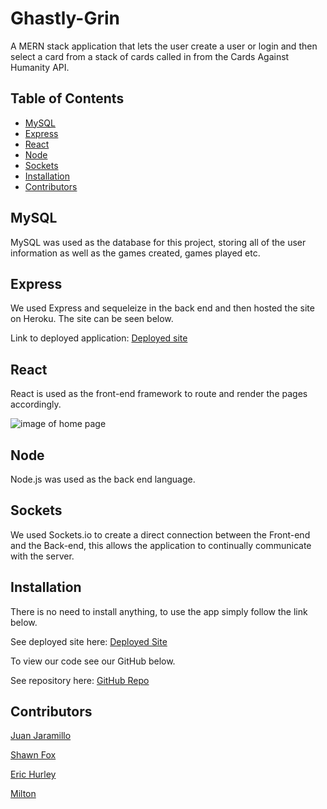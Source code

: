 # Ghastly-Grin
A MERN stack application that lets the user create a user or login and then select a card from a stack of cards called in from the Cards Against Humanity API. 

## Table of Contents

* [MySQL](#MySQL)
* [Express](#Express)
* [React](#React)
* [Node](#Node)
* [Sockets](#Sockets)
* [Installation](#Installation)
* [Contributors](#Contributors)


## MySQL
MySQL was used as the database for this project, storing all of the user information as well as the games created, games played etc. 

## Express
We used Express and sequeleize in the back end and then hosted the site on Heroku. The site can be seen below. 

Link to deployed application: [Deployed site]()

## React
React is used as the front-end framework to route and render the pages accordingly. 

![image of home page](/public/images/.png)

## Node
Node.js was used as the back end language. 

## Sockets
We used Sockets.io to create a direct connection between the Front-end and the Back-end, this allows the application to continually communicate with the server.  

## Installation

There is no need to install anything, to use the app simply follow the link below. 

See deployed site here: [Deployed Site]()

To view our code see our GitHub below. 

See repository here: [GitHub Repo](https://github.com/JD-Jaramillo/Ghastly-Grin)

## Contributors
[Juan Jaramillo](https://github.com/JD-Jaramillo)

[Shawn Fox](https://github.com/SFoxGit)

[Eric Hurley](https://github.com/HurleySquared)

[Milton ](https://github.com/basedmilz)
